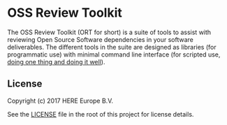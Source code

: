 # OSS Review Toolkit

The OSS Review Toolkit (ORT for short) is a suite of tools to assist with reviewing Open Source Software dependencies in your software deliverables. The different tools in the suite are designed as libraries (for programmatic use) with minimal command line interface (for scripted use, [doing one thing and doing it well](https://en.wikipedia.org/wiki/Unix_philosophy#Do_One_Thing_and_Do_It_Well)).

## License

Copyright (c) 2017 HERE Europe B.V.

See the [LICENSE](./LICENSE) file in the root of this project for license details.
